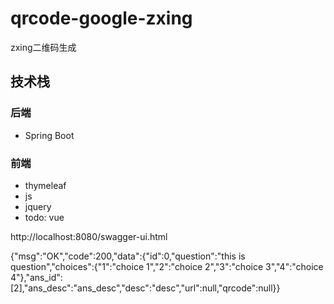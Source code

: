 # qrcode-google-zxing
zxing二维码生成

## 技术栈

### 后端
* Spring Boot

### 前端
* thymeleaf
* js
* jquery
* todo: vue


http://localhost:8080/swagger-ui.html


{"msg":"OK","code":200,"data":{"id":0,"question":"this is question","choices":{"1":"choice 1","2":"choice 2","3":"choice 3","4":"choice 4"},"ans_id":[2],"ans_desc":"ans_desc","desc":"desc","url":null,"qrcode":null}}